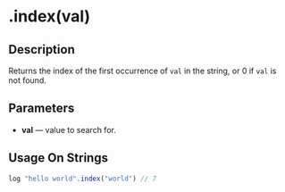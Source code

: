 # .index(val)

## Description

Returns the index of the first occurrence of `val` in the string, or 0 if `val` is not found.

## Parameters

* **val** — value to search for.

## Usage On Strings

```javascript
log "hello world".index("world") // 7
```
